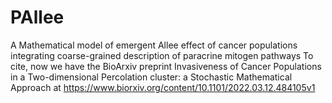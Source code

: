 # PAllee
A Mathematical model of emergent Allee effect of cancer populations integrating coarse-grained description of paracrine mitogen pathways 
To cite, now we have the BioArxiv preprint
Invasiveness of Cancer Populations in a Two-dimensional Percolation cluster: a Stochastic Mathematical Approach
at
https://www.biorxiv.org/content/10.1101/2022.03.12.484105v1
